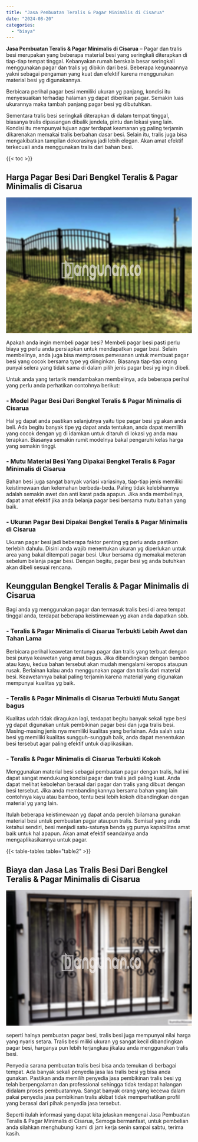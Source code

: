 ```yaml
---
title: "Jasa Pembuatan Teralis & Pagar Minimalis di Cisarua"
date: "2024-08-20"
categories: 
  - "biaya"
---
```


**Jasa Pembuatan Teralis & Pagar Minimalis di Cisarua** – Pagar dan tralis besi merupakan yang beberapa material besi yang seringkali diterapkan di tiap-tiap tempat tinggal. Kebanyakan rumah berskala besar seringkali menggunakan pagar dan tralis yg dibikin dari besi. Beberapa kegunaannya yakni sebagai pengaman yang kuat dan efektif karena menggunakan material besi yg digunakannya.

Berbicara perihal pagar besi memiliki ukuran yg panjang, kondisi itu menyesuaikan terhadap halaman yg dapat diberikan pagar. Semakin luas ukurannya maka tambah panjang pagar besi yg dibutuhkan.

Sementara tralis besi seringkali diterapkan di dalam tempat tinggal, biasanya tralis dipasangan dibalik jendela, pintu dan lokasi yang lain. Kondisi itu mempunyai tujuan agar terdapat keamanan yg paling terjamin dikarenakan memakai tralis berbahan dasar besi. Selain itu, tralis juga bisa mengakibatkan tampilan dekorasinya jadi lebih elegan. Akan amat efektif terkecuali anda menggunakan tralis dari bahan besi.

{{< toc >}}

## Harga Pagar Besi Dari Bengkel Teralis & Pagar Minimalis di Cisarua

![Jasa Pembuatan Teralis & Pagar Minimalis di Cisarua](/images/pagar-minimalis-murah-02.png)

Apakah anda ingin membeli pagar besi? Membeli pagar besi pasti perlu biaya yg perlu anda persiapkan untuk mendapatkan pagar besi. Selain membelinya, anda juga bisa memproses pemesanan untuk membuat pagar besi yang cocok bersama type yg diinginkan. Biasanya tiap-tiap orang punyai selera yang tidak sama di dalam pilih jenis pagar besi yg ingin dibeli.

Untuk anda yang tertarik mendambakan membelinya, ada beberapa perihal yang perlu anda perhatikan contohnya berikut:
### \- Model Pagar Besi Dari Bengkel Teralis & Pagar Minimalis di Cisarua

Hal yg dapat anda pastikan selanjutnya yaitu tipe pagar besi yg akan anda beli. Ada begitu banyak tipe yg dapat anda tentukan, anda dapat memilih yang cocok dengan yg di idamkan untuk ditaruh di lokasi yg anda mau terapkan. Biasanya semakin rumit modelnya bakal pengaruhi kelas harga yang semakin tinggi.

### \- Mutu Material Besi Yang Dipakai Bengkel Teralis & Pagar Minimalis di Cisarua

Bahan besi juga sangat banyak variasi variasinya, tiap-tiap jenis memiliki keistimewaan dan kelemahan berbeda-beda. Paling tidak kelebihannya adalah semakin awet dan anti karat pada apapun. Jika anda membelinya, dapat amat efektif jika anda belanja pagar besi bersama mutu bahan yang baik.

### \- Ukuran Pagar Besi Dipakai Bengkel Teralis & Pagar Minimalis di Cisarua

Ukuran pagar besi jadi beberapa faktor penting yg perlu anda pastikan terlebih dahulu. Disini anda wajib menentukan ukuran yg diperlukan untuk area yang bakal ditempati pagar besi. Ukur bersama dg memakai meteran sebelum belanja pagar besi. Dengan begitu, pagar besi yg anda butuhkan akan dibeli sesuai rencana.

## Keunggulan Bengkel Teralis & Pagar Minimalis di Cisarua

Bagi anda yg menggunakan pagar dan termasuk tralis besi di area tempat tinggal anda, terdapat beberapa keistimewaan yg akan anda dapatkan sbb.

### \- Teralis & Pagar Minimalis di Cisarua Terbukti Lebih Awet dan Tahan Lama

Berbicara perihal keawetan tentunya pagar dan tralis yang terbuat dengan besi punya keawetan yang amat bagus. Jika dibandingkan dengan bamboo atau kayu, kedua bahan tersebut akan mudah mengalami keropos ataupun rusak. Berlainan kalau anda menggunakan pagar dan tralis dari material besi. Keawetannya bakal paling terjamin karena material yang digunakan mempunyai kualitas yg baik.

### \- Teralis & Pagar Minimalis di Cisarua Terbukti Mutu Sangat bagus

Kualitas udah tidak diragukan lagi, terdapat begitu banyak sekali type besi yg dapat digunakan untuk pembikinan pagar besi dan juga tralis besi. Masing-masing jenis nya memiliki kualitas yang berlainan. Ada salah satu besi yg memiliki kualitas sungguh-sungguh baik, anda dapat menentukan besi tersebut agar paling efektif untuk diaplikasikan.

### \- Teralis & Pagar Minimalis di Cisarua Terbukti Kokoh

Menggunakan material besi sebagai pembuatan pagar dengan tralis, hal ini dapat sangat mendukung kondisi pagar dan tralis jadi paling kuat. Anda dapat melihat kebolehan berasal dari pagar dan tralis yang dibuat dengan besi tersebut. Jika anda membandingkannya bersama bahan yang lain contohnya kayu atau bamboo, tentu besi lebih kokoh dibandingkan dengan material yg yang lain.

Itulah beberapa keistimewaan yg dapat anda peroleh bilamana gunakan material besi untuk pembuatan pagar ataupun tralis. Semisal yang anda ketahui sendiri, besi menjadi satu-satunya benda yg punya kapabilitas amat baik untuk hal apapun. Akan amat efektif seandainya anda mengaplikasikannya untuk pagar.

{{< table-tables table="table2" >}}

## Biaya dan Jasa Las Tralis Besi Dari Bengkel Teralis & Pagar Minimalis di Cisarua

![Jasa Pembuatan Teralis & Pagar Minimalis di Cisarua](/images/teralis-minimalis-murah-14.png)

seperti halnya pembuatan pagar besi, tralis besi juga mempunyai nilai harga yang nyaris setara. Tralis besi miliki ukuran yg sangat kecil dibandingkan pagar besi, harganya pun lebih terjangkau jikalau anda menggunakan tralis besi.

Penyedia sarana pembuatan tralis besi bisa anda temukan di berbagai tempat. Ada banyak sekali penyedia jasa las tralis besi yg bisa anda gunakan. Pastikan anda memilih penyedia jasa pembikinan tralis besi yg telah berpengalaman dan professional sehingga tidak terdapat halangan didalam proses pembuatannya. Sangat banyak orang yang kecewa dalam pakai penyedia jasa pembikinan tralis akibat tidak memperhatikan profil yang berasal dari pihak penyedia jasa tersebut.

Seperti itulah informasi yang dapat kita jelaskan mengenai Jasa Pembuatan Teralis & Pagar Minimalis di Cisarua, Semoga bermanfaat, untuk pembelian anda silahkan menghubungi kami di jam kerja senin sampai sabtu, terima kasih.
